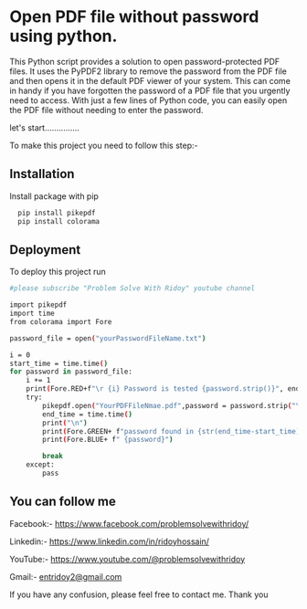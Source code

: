
# Open PDF file without password using python.

This Python script provides a solution to open password-protected PDF files. It uses the PyPDF2 library to remove the password from the PDF file and then opens it in the default PDF viewer of your system. This can come in handy if you have forgotten the password of a PDF file that you urgently need to access. With just a few lines of Python code, you can easily open the PDF file without needing to enter the password.

let's start...............

To make this project you need to follow this step:-










## Installation

Install package with pip

```bash
  pip install pikepdf
  pip install colorama

```
    
## Deployment

To deploy this project run

```bash
#please subscribe "Problem Solve With Ridoy" youtube channel

import pikepdf
import time
from colorama import Fore

password_file = open("yourPasswordFileName.txt")

i = 0
start_time = time.time()
for password in password_file:
    i += 1
    print(Fore.RED+f"\r {i} Password is tested {password.strip()}", end = "")
    try:
        pikepdf.open("YourPDFFileNmae.pdf",password = password.strip("\n"))
        end_time = time.time()
        print("\n")
        print(Fore.GREEN+ f"password found in {str(end_time-start_time)[:4]} second \nPassword is: ", end = "")
        print(Fore.BLUE+ f" {password}")

        break
    except:
        pass
```


## 







## You can follow me

Facebook:- https://www.facebook.com/problemsolvewithridoy/

Linkedin:- https://www.linkedin.com/in/ridoyhossain/

YouTube:- https://www.youtube.com/@problemsolvewithridoy

Gmail:- entridoy2@gmail.com

If you have any confusion, please feel free to contact me. Thank you

